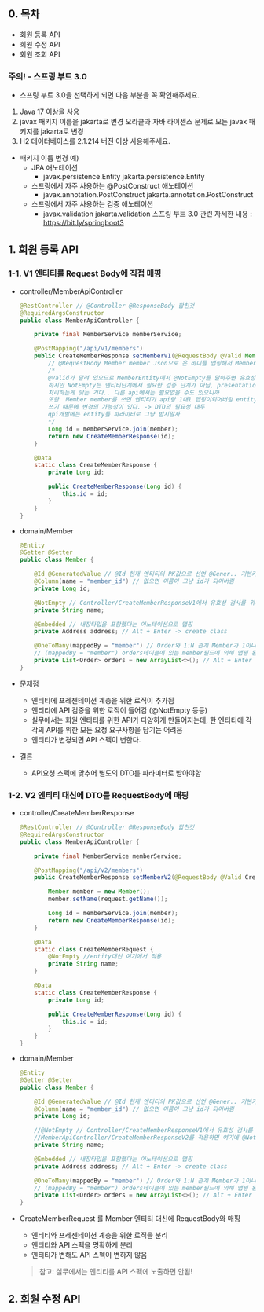 ## 0. 목차
- 회원 등록 API
- 회원 수정 API
- 회원 조회 API


### 주의! - 스프링 부트 3.0
- 스프링 부트 3.0을 선택하게 되면 다음 부분을 꼭 확인해주세요.
1. Java 17 이상을 사용
2. javax 패키지 이름을 jakarta로 변경
오라클과 자바 라이센스 문제로 모든 javax 패키지를 jakarta로 변경
3. H2 데이터베이스를 2.1.214 버전 이상 사용해주세요.
- 패키지 이름 변경 예)
  - JPA 애노테이션
    - javax.persistence.Entity jakarta.persistence.Entity
  - 스프링에서 자주 사용하는 @PostConstruct 애노테이션
    - javax.annotation.PostConstruct jakarta.annotation.PostConstruct
  - 스프링에서 자주 사용하는 검증 애노테이션
    - javax.validation jakarta.validation
스프링 부트 3.0 관련 자세한 내용 : https://bit.ly/springboot3

## 1. 회원 등록 API

### 1-1. V1 엔티티를 Request Body에 직접 매핑
- controller/MemberApiController
  ```java
  @RestController // @Controller @ResponseBody 합친것
  @RequiredArgsConstructor
  public class MemberApiController {

      private final MemberService memberService;

      @PostMapping("/api/v1/members")
      public CreateMemberResponse setMemberV1(@RequestBody @Valid Member member) {
          // @RequestBody Member member Json으로 온 바디를 맵핑해서 Member에 다 넣어줌
          /*
          @Valid가 달려 있으므로 MemberEntity에서 @NotEmpty를 달아주면 유효성검사를 해줌
          하지만 NotEmpty는 엔티티단계에서 필요한 검증 단계가 아님, presentation단계 controller단에서
          처리하는게 맞는 거다.. 다른 api에서는 필요없을 수도 있으니까
          또한  Member member를 쓰면 엔티티가 api랑 1대1 맵핑이되어버림 entity는 여러곳에서
          쓰기 때문에 변경의 가능성이 있다. -> DTO의 필요성 대두
          qpi개발에는 entity를 파라미터로 그냥 받지말자
          */
          Long id = memberService.join(member);
          return new CreateMemberResponse(id);
      }

      @Data
      static class CreateMemberResponse {
          private Long id;

          public CreateMemberResponse(Long id) {
              this.id = id;
          }
      }
  }
  ```

- domain/Member
  ```java
  @Entity
  @Getter @Setter
  public class Member {

      @Id @GeneratedValue // @Id 현재 엔티티의 PK값으로 선언 @Gener.. 기본키 할당 방법 선택
      @Column(name = "member_id") // 없으면 이름이 그냥 id가 되어버림
      private Long id;

      @NotEmpty // Controller/CreateMemberResponseV1에서 유효성 검사를 위해 달아준다
      private String name;

      @Embedded // 내장타입을 포함했다는 어노테이션으로 맵핑
      private Address address; // Alt + Enter -> create class

      @OneToMany(mappedBy = "member") // Order와 1:N 관계 Member가 1이니까 OneToMany
      // (mappedBy = "member") orders테이블에 있는 member필드에 의해 맵핑 된거야라고 표시
      private List<Order> orders = new ArrayList<>(); // Alt + Enter -> create class
  }
  ```

- 문제점
  - 엔티티에 프레젠테이션 계층을 위한 로직이 추가됨
  - 엔티티에 API 검증을 위한 로직이 들어감 (@NotEmpty 등등)
  - 실무에서는 회원 엔티티를 위한 API가 다양하게 만들어지는데, 한 엔티티에 각각의 API를 위한 모든 요청 요구사항을 담기는 어려움
  - 엔티티가 변경되면 API 스펙이 변한다.

- 결론
  - API요청 스펙에 맞추어 별도의 DTO를 파라미터로 받아야함

### 1-2. V2 엔티티 대신에 DTO를 RequestBody에 매핑
- controller/CreateMemberResponse
  ```java
  @RestController // @Controller @ResponseBody 합친것
  @RequiredArgsConstructor
  public class MemberApiController {

      private final MemberService memberService;

      @PostMapping("/api/v2/members")
      public CreateMemberResponse setMemberV2(@RequestBody @Valid CreateMemberRequest request) {

          Member member = new Member();
          member.setName(request.getName());

          Long id = memberService.join(member);
          return new CreateMemberResponse(id);
      }

      @Data
      static class CreateMemberRequest {
          @NotEmpty //entity대신 여기에서 적용
          private String name;
      }

      @Data
      static class CreateMemberResponse {
          private Long id;

          public CreateMemberResponse(Long id) {
              this.id = id;
          }
      }
  }
  ```

- domain/Member
  ```java
  @Entity
  @Getter @Setter
  public class Member {

      @Id @GeneratedValue // @Id 현재 엔티티의 PK값으로 선언 @Gener.. 기본키 할당 방법 선택
      @Column(name = "member_id") // 없으면 이름이 그냥 id가 되어버림
      private Long id;

      //@NotEmpty // Controller/CreateMemberResponseV1에서 유효성 검사를 위해 달아준다
      //MemberApiController/CreateMemberResponseV2를 적용하면 여기에 @NotEmpty 안붙여도된다
      private String name;

      @Embedded // 내장타입을 포함했다는 어노테이션으로 맵핑
      private Address address; // Alt + Enter -> create class

      @OneToMany(mappedBy = "member") // Order와 1:N 관계 Member가 1이니까 OneToMany
      // (mappedBy = "member") orders테이블에 있는 member필드에 의해 맵핑 된거야라고 표시
      private List<Order> orders = new ArrayList<>(); // Alt + Enter -> create class
  }
  ```

- CreateMemberRequest 를 Member 엔티티 대신에 RequestBody와 매핑
  - 엔티티와 프레젠테이션 계층을 위한 로직을 분리
  - 엔티티와 API 스펙을 명확하게 분리
  - 엔티티가 변해도 API 스펙이 변하지 않음
  > 참고: 실무에서는 엔티티를 API 스펙에 노출하면 안됨!

## 2. 회원 수정 API